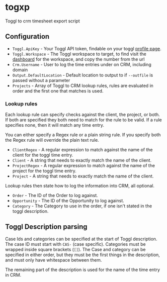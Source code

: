# togxp

Toggl to crm timesheet export script

## Configuration

* `Toggl.ApiKey` - Your Toggl API token, findable on your toggl [profile page](https://toggl.com/app/profile).
* `Toggl.Workspace` - The Toggl workspace to target, to find visit the [dashboard](https://toggl.com/app/dashboard/me) for the workspace, and copy the number from the url
* `Crm.Username` - User to log the time entries under on CRM, including domain
* `Output.DefaultLocation` - Default location to output to if `--outfile` is passed without a parameter
* `Projects` - Array of Toggl to CRM lookup rules, rules are evaluated in order and the first one that matches is used.

### Lookup rules

Each lookup rule can specify checks against the client, the project, or both. If both are specified they both need to match for the rule to be valid. If a rule specifies none, then it will match any time entry.

You can either specify a Regex rule or a plain string rule. If you specify both the Regex rule will override the plain text rule.

* `ClientRegex` - A regular expression to match against the name of the client for the toggl time entry.
* `Client` - A string that needs to exactly match the name of the client.
* `ProjectRegex` - A regular expression to match against the name of the project for the toggl time entry.
* `Project` - A string that needs to exactly match the name of the client.

Lookup rules then state how to log the information into CRM, all optional.

* `Order` - The ID of the Order to log against.
* `Opportunity` - The ID of the Opportunity to log against.
* `Category` - The Category to use in the order, if one isn't stated in the toggl description.

## Toggl Description parsing

Case Ids and categories can be specified at the start of Toggl description. The case ID must start with `CAS-` (case specific). Categories must be wrapped inside square brackets (`[]`). The Case and category can be specified in either order, but they must be the first things in the description, and must only have whitespace between them.

The remaining part of the description is used for the name of the time entry in CRM.
